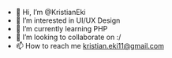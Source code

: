- 👋 Hi, I’m @KristianEki
- 👀 I’m interested in UI/UX Design
- 🌱 I’m currently learning PHP
- 💞️ I’m looking to collaborate on :/
- 📫 How to reach me kristian.eki11@gmail.com

<!---
KristianEki/KristianEki is a ✨ special ✨ repository because its `README.md` (this file) appears on your GitHub profile.
You can click the Preview link to take a look at your changes.
--->
